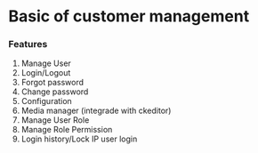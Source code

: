 # Basic of customer management

### Features
1. Manage User
2. Login/Logout
3. Forgot password
4. Change password
5. Configuration 
6. Media manager (integrade with ckeditor)
7. Manage User Role
8. Manage Role Permission
9. Login history/Lock IP user login

